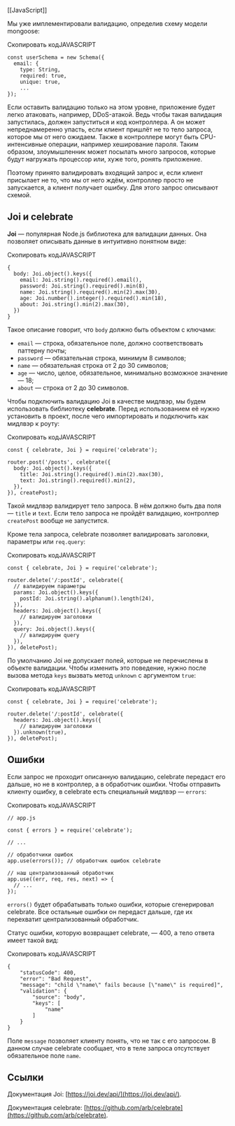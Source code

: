 [[JavaScript]]

Мы уже имплементировали валидацию, определив схему модели mongoose:

Скопировать кодJAVASCRIPT

```
const userSchema = new Schema({
  email: {
    type: String,
    required: true,
    unique: true,
    ...
}); 
```

Если оставить валидацию только на этом уровне, приложение будет легко атаковать, например, DDoS-атакой. Ведь чтобы такая валидация запустилась, должен запуститься и код контроллера. А он может непреднамеренно упасть, если клиент пришлёт не то тело запроса, которое мы от него ожидаем. Также в контроллере могут быть CPU-интенсивные операции, например хеширование пароля. Таким образом, злоумышленник может посылать много запросов, которые будут нагружать процессор или, хуже того, ронять приложение.

Поэтому принято валидировать входящий запрос и, если клиент присылает не то, что мы от него ждём, контроллер просто не запускается, а клиент получает ошибку. Для этого запрос описывают схемой.

## Joi и celebrate

**Joi** — популярная Node.js библиотека для валидации данных. Она позволяет описывать данные в интуитивно понятном виде:

Скопировать кодJAVASCRIPT

```
{
  body: Joi.object().keys({
    email: Joi.string().required().email(),
    password: Joi.string().required().min(8),
    name: Joi.string().required().min(2).max(30),
    age: Joi.number().integer().required().min(18),
    about: Joi.string().min(2).max(30),
  })
} 
```

Такое описание говорит, что `body` должно быть объектом с ключами:

- `email` — строка, обязательное поле, должно соответствовать паттерну почты;
- `password` — обязательная строка, минимум 8 символов;
- `name` — обязательная строка от 2 до 30 символов;
- `age` — число, целое, обязательное, минимально возможное значение — 18;
- `about` — строка от 2 до 30 символов.

Чтобы подключить валидацию Joi в качестве мидлвэр, мы будем использовать библиотеку **celebrate**. Перед использованием её нужно установить в проект, после чего импортировать и подключить как мидлвэр к роуту:

Скопировать кодJAVASCRIPT

```
const { celebrate, Joi } = require('celebrate');

router.post('/posts', celebrate({
  body: Joi.object().keys({
    title: Joi.string().required().min(2).max(30),
    text: Joi.string().required().min(2),
  }),
}), createPost); 
```

Такой мидлвэр валидирует тело запроса. В нём должно быть два поля — `title` и `text`. Если тело запроса не пройдёт валидацию, контроллер `createPost` вообще не запустится.

Кроме тела запроса, celebrate позволяет валидировать заголовки, параметры или `req.query`:

Скопировать кодJAVASCRIPT

```
const { celebrate, Joi } = require('celebrate');

router.delete('/:postId', celebrate({
  // валидируем параметры
  params: Joi.object().keys({
    postId: Joi.string().alphanum().length(24),
  }),
  headers: Joi.object().keys({
    // валидируем заголовки
  }),
  query: Joi.object().keys({
    // валидируем query
  }),
}), deletePost); 
```

По умолчанию Joi не допускает полей, которые не перечислены в объекте валидации. Чтобы изменить это поведение, нужно после вызова метода `keys` вызвать метод `unknown` с аргументом `true`:

Скопировать кодJAVASCRIPT

```
const { celebrate, Joi } = require('celebrate');

router.delete('/:postId', celebrate({
  headers: Joi.object().keys({
    // валидируем заголовки
  }).unknown(true),
}), deletePost); 
```

## Ошибки

Если запрос не проходит описанную валидацию, celebrate передаст его дальше, но не в контроллер, а в обработчик ошибки. Чтобы отправить клиенту ошибку, в celebrate есть специальный мидлвэр — `errors`:

Скопировать кодJAVASCRIPT

```
// app.js

const { errors } = require('celebrate');

// ...

// обработчики ошибок
app.use(errors()); // обработчик ошибок celebrate

// наш централизованный обработчик
app.use((err, req, res, next) => {
  // ...
}); 
```

`errors()` будет обрабатывать только ошибки, которые сгенерировал celebrate. Все остальные ошибки он передаст дальше, где их перехватит централизованный обработчик.

Статус ошибки, которую возвращает celebrate, — 400, а тело ответа имеет такой вид:

Скопировать кодJAVASCRIPT

```
{
    "statusCode": 400,
    "error": "Bad Request",
    "message": "child \"name\" fails because [\"name\" is required]",
    "validation": {
        "source": "body",
        "keys": [
            "name"
        ]
    }
} 
```

Поле `message` позволяет клиенту понять, что не так с его запросом. В данном случае celebrate сообщает, что в теле запроса отсутствует обязательное поле `name`.

## Ссылки

Документация Joi: [https://joi.dev/api/](https://joi.dev/api/).

Документация celebrate: [https://github.com/arb/celebrate](https://github.com/arb/celebrate).